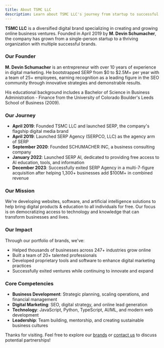```yaml
---
title: About TSMC LLC
description: Learn about TSMC LLC's journey from startup to successful digital ventures company, our mission, and our portfolio of innovative brands.
---
```


**TSMC LLC** is a diversified digital brand specializing in creating and growing online business ventures. Founded in April 2019 by **M. Devin Schumacher**, the company has grown from a single-person startup to a thriving organization with multiple successful brands.

### Our Founder

**M. Devin Schumacher** is an entrepreneur with over 10 years of experience in digital marketing. He bootstrapped SERP from $0 to $2.5M+ per year with a team of 25+ employees, earning recognition as a leading figure in the SEO community through innovative strategies and demonstrable results.

His educational background includes a Bachelor of Science in Business Administration - Finance from the University of Colorado Boulder's Leeds School of Business (2009).

### Our Journey

- **April 2019**: Founded TSMC LLC and launched SERP, the company's flagship digital media brand
- **April 2019**: Launched SERP Agency (SERPCO, LLC) as the agency arm of SERP
- **September 2020**: Founded SCHUMACHER INC, a business consulting company
- **January 2022**: Launched SERP AI, dedicated to providing free access to AI education, tools, and information
- **December 2023**: Successfully exited SERP Agency in a multi-7-figure acquisition after helping 1,300+ businesses add $100M+ in combined revenue

### Our Mission

We're developing websites, software, and artificial intelligence solutions to help bring digital products & education to all individuals for free. Our focus is on democratizing access to technology and knowledge that can transform businesses and lives.

### Our Impact

Through our portfolio of brands, we've:
- Helped thousands of businesses across 247+ industries grow online
- Built a team of 20+ talented professionals
- Developed proprietary tools and software to enhance digital marketing practices
- Successfully exited ventures while continuing to innovate and expand

### Core Competencies

- **Business Development**: Strategic planning, scaling operations, and financial management
- **Digital Marketing**: SEO, digital strategy, and online lead generation
- **Technology**: JavaScript, Python, TypeScript, AI/ML, and modern web development
- **Leadership**: Team building, mentorship, and creating sustainable business cultures

Thanks for visiting. Feel free to explore our [brands](/brands) or [contact us](mailto:contact+tsmc@serp.co) to discuss potential partnerships!
